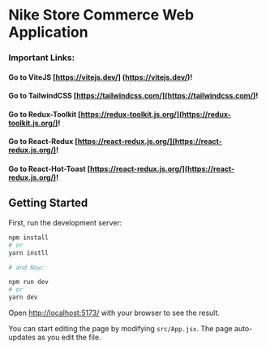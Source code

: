 # Nike Store Commerce Web Application
### Important Links: 
#### Go to ViteJS [https://vitejs.dev/] (https://vitejs.dev/)!
#### Go to TailwindCSS [https://tailwindcss.com/](https://tailwindcss.com/)!
#### Go to Redux-Toolkit [https://redux-toolkit.js.org/](https://redux-toolkit.js.org/)!
#### Go to React-Redux [https://react-redux.js.org/](https://react-redux.js.org/)!
#### Go to React-Hot-Toast [https://react-redux.js.org/](https://react-redux.js.org/)!

## Getting Started

First, run the development server:

```bash
npm install
# or
yarn instll

# and Now:

npm run dev
# or
yarn dev
```
Open [http://localhost:5173/](http://localhost:5173/) with your browser to see the result.

You can start editing the page by modifying `src/App.jsx`. The page auto-updates as you edit the file.
